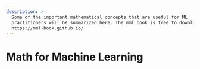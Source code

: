 ```yaml
---
description: >-
  Some of the important mathematical concepts that are useful for ML
  practitioners will be summarized here. The mml book is free to download here:
  https://mml-book.github.io/
---
```


# Math for Machine Learning

